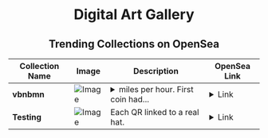 <div align="center">

# Digital Art Gallery

## Trending Collections on OpenSea

| Collection Name                       | Image                                                                                     | Description                       | OpenSea Link                                                                                          |
|---------------------------------------|-------------------------------------------------------------------------------------------|-----------------------------------|--------------------------------------------------------------------------------------------------------|
| **vbnbmn** | ![Image](https://i.seadn.io/s/raw/files/722eb9f8ac3134620831c5ec4d637031.jpg?w=500&auto=format?w=200&auto=format) | <details><summary>miles per hour. First coin had...</summary>miles per hour. First coin had no sound on twitch so we are relaunching.</details> | <details><summary>Link</summary>[vbnbmn](https://opensea.io/collection/vbnbmn)</details> |
| **Testing** | ![Image](https://i.seadn.io/s/raw/files/4f6b9950fc3313523e704ffe59351241.png?w=500&auto=format?w=200&auto=format) | Each QR linked to a real hat. | <details><summary>Link</summary>[Testing](https://opensea.io/collection/testing-344)</details> |

</div>